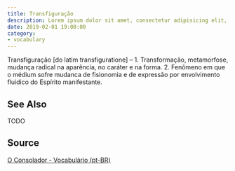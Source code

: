 ```yaml
---
title: Transfiguração
description: Lorem ipsum dolor sit amet, consectetur adipisicing elit, sed do eiusmod tempor incididunt ut labore et dolore magna aliqua.  TODO
date: 2019-02-01 19:00:00
category:
- vocabulary
---
```


Transfiguração [do latim transfiguratione] – 1. Transformação, metamorfose, mudança radical na aparência, no caráter e na forma. 2. Fenômeno em que o médium sofre mudanca de fisionomia e de expressão por envolvimento fluídico do Espírito manifestante.
 
## See Also
TODO

## Source
[O Consolador - Vocabulário (pt-BR)](http://www.oconsolador.com.br/linkfixo/vocabulario/principal.html)
